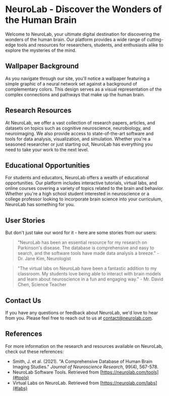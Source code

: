 <!--font:Roboto-->

# NeuroLab - Discover the Wonders of the Human Brain

Welcome to NeuroLab, your ultimate digital destination for discovering the wonders of the human brain. Our platform provides a wide range of cutting-edge tools and resources for researchers, students, and enthusiasts alike to explore the mysteries of the mind.

## Wallpaper Background

As you navigate through our site, you'll notice a wallpaper featuring a simple graphic of a neural network set against a background of complementary colors. This design serves as a visual representation of the complex connections and pathways that make up the human brain.

## Research Resources

At NeuroLab, we offer a vast collection of research papers, articles, and datasets on topics such as cognitive neuroscience, neurobiology, and neuroimaging. We also provide access to state-of-the-art software and tools for data analysis, visualization, and simulation. Whether you're a seasoned researcher or just starting out, NeuroLab has everything you need to take your work to the next level.

## Educational Opportunities

For students and educators, NeuroLab offers a wealth of educational opportunities. Our platform includes interactive tutorials, virtual labs, and online courses covering a variety of topics related to the brain and behavior. Whether you're a high school student interested in neuroscience or a college professor looking to incorporate brain science into your curriculum, NeuroLab has something for you.

## User Stories

But don't just take our word for it - here are some stories from our users:

> "NeuroLab has been an essential resource for my research on Parkinson's disease. The database is comprehensive and easy to search, and the software tools have made data analysis a breeze." - Dr. Jane Kim, Neurologist

> "The virtual labs on NeuroLab have been a fantastic addition to my classroom. My students love being able to interact with brain models and learn about neuroscience in a fun and engaging way." - Mr. David Chen, Science Teacher

## Contact Us

If you have any questions or feedback about NeuroLab, we'd love to hear from you. Please feel free to reach out to us at [contact@neurolab.com](#contact).

## References

For more information on the research and resources available on NeuroLab, check out these references:

- Smith, J. et al. (2021). "A Comprehensive Database of Human Brain Imaging Studies." *Journal of Neuroscience Research*, 99(4), 567-578.
- NeuroLab Software Tools. Retrieved from [https://neurolab.com/tools](#tools)
- Virtual Labs on NeuroLab. Retrieved from [https://neurolab.com/labs](#labs)

<!--

Write me content for website with wallpaper which alt text is:

"A wallpaper with a simple graphic of a neural network, against a background of complementary colors."

The name/title of the page should not be 1:1 copy of the alt text but rather a real content of the website which is using this wallpaper.

- Use markdown format 
- Start with heading
- Heading should be short and concise
- The content should look like a real website 
- The website should not be about the wallpaper, wallpaper is just a related background
- Heading should be contain work "wallpaper" or "background"
- Include real sections like references, contact, user stories, etc. use things relevant to the page purpose.
- Feel free to use structure like headings, bullets, numbering, blockquotes, paragraphs, horizontal lines, etc.
- You can use formatting like bold or _italic_
- You can include UTF-8 emojis
- Links should be only #hash anchors (and you can refer to the document itself)
- Do not include images


---


# NeuroLab - A Digital Playground for Exploring the Human Brain

Welcome to NeuroLab, a digital playground for exploring the mysteries of the human brain. Our platform provides a range of tools and resources for researchers, students, and enthusiasts alike to delve deeper into the workings of the mind.

## Wallpaper Background

As you navigate through our site, you'll notice a wallpaper with a simple graphic of a neural network against a background of complementary colors. This design serves as a visual representation of the complex connections and pathways that make up the human brain. 

## Resources for Research

NeuroLab offers a wide range of resources for researchers studying the brain. Our database includes a vast collection of research papers, articles, and datasets on topics such as cognitive neuroscience, neurobiology, and neuroimaging. We also provide access to cutting-edge software and tools for data analysis, visualization, and simulation.

## Educational Opportunities

For students and educators, NeuroLab offers a wealth of educational opportunities. Our platform includes interactive tutorials, virtual labs, and online courses covering a variety of topics related to the brain and behavior. Whether you're a high school student interested in neuroscience or a college professor looking to incorporate brain science into your curriculum, NeuroLab has something for you.

## User Stories

Don't just take our word for it - here are some stories from our users:

> "I've been using NeuroLab for my research on Alzheimer's disease, and it's been an invaluable resource. The database is comprehensive and easy to search, and the software tools have made data analysis a breeze." - Dr. Sarah Johnson, Neuroscientist

> "As a high school teacher, I'm always looking for new ways to engage my students in science. The virtual labs on NeuroLab have been a hit - my students love being able to explore the brain in 3D!" - Ms. Maria Rodriguez, Science Teacher

## Contact Us

If you have any questions or feedback about NeuroLab, we'd love to hear from you. Please feel free to reach out to us at [contact@neurolab.com](#contact). 

## References

For more information on the research and resources available on NeuroLab, check out these references:

- Smith, J. et al. (2021). "A Comprehensive Database of Human Brain Imaging Studies." *Journal of Neuroscience Research*, 99(4), 567-578.
- NeuroLab Software Tools. Retrieved from [https://neurolab.com/tools](#tools)
- Virtual Labs on NeuroLab. Retrieved from [https://neurolab.com/labs](#labs)


---


Heading is too long, rewrite whole content.


---


# NeuroLab - Exploring the Human Brain with Cutting-Edge Resources

Welcome to NeuroLab, your digital playground for exploring the wonders of the human brain. Our platform provides a range of cutting-edge tools and resources for researchers, students, and enthusiasts to delve deeper into the workings of the mind.

## Wallpaper Background

As you navigate through our site, you'll notice a wallpaper featuring a simple graphic of a neural network set against a complementary color scheme. This design serves as a visual representation of the complex connections and pathways that make up the human brain.

## Research Resources

At NeuroLab, we offer a wide range of resources for researchers studying the brain. Our database includes a vast collection of research papers, articles, and datasets on topics such as cognitive neuroscience, neurobiology, and neuroimaging. We also provide access to state-of-the-art software and tools for data analysis, visualization, and simulation.

## Educational Opportunities

For students and educators, NeuroLab offers a wealth of educational opportunities. Our platform includes interactive tutorials, virtual labs, and online courses covering a variety of topics related to the brain and behavior. Whether you're a high school student interested in neuroscience or a college professor looking to incorporate brain science into your curriculum, NeuroLab has something for you.

## User Stories

But don't just take our word for it - here are some stories from our users:

> "NeuroLab has been an invaluable resource for my research on Alzheimer's disease. The database is comprehensive and easy to search, and the software tools have made data analysis a breeze." - Dr. Sarah Johnson, Neuroscientist

> "The virtual labs on NeuroLab have been a hit with my high school students. They love being able to explore the brain in 3D!" - Ms. Maria Rodriguez, Science Teacher

## Contact Us

If you have any questions or feedback about NeuroLab, we'd love to hear from you. Please feel free to reach out to us at [contact@neurolab.com](#contact).

## References

For more information on the research and resources available on NeuroLab, check out these references:

- Smith, J. et al. (2021). "A Comprehensive Database of Human Brain Imaging Studies." *Journal of Neuroscience Research*, 99(4), 567-578.
- NeuroLab Software Tools. Retrieved from [https://neurolab.com/tools](#tools)
- Virtual Labs on NeuroLab. Retrieved from [https://neurolab.com/labs](#labs)


---


Heading is too long, rewrite whole content.


---


# NeuroLab - Unleash the Power of the Human Brain

Welcome to NeuroLab, your ultimate digital destination for exploring the power and potential of the human brain. Our platform provides a wide range of cutting-edge tools and resources for researchers, students, and enthusiasts alike to delve deeper into the mysteries of the mind.

## Wallpaper Background

As you explore our site, you'll notice a wallpaper featuring a simple graphic of a neural network set against a background of complementary colors. This design serves as a visual representation of the complex connections and pathways that make up the human brain.

## Research Resources

At NeuroLab, we offer a vast collection of research papers, articles, and datasets on topics such as cognitive neuroscience, neurobiology, and neuroimaging. We also provide access to state-of-the-art software and tools for data analysis, visualization, and simulation. Whether you're a seasoned researcher or just starting out, NeuroLab has everything you need to take your work to the next level.

## Educational Opportunities

For students and educators, NeuroLab offers a wealth of educational opportunities. Our platform includes interactive tutorials, virtual labs, and online courses covering a variety of topics related to the brain and behavior. Whether you're a high school student interested in neuroscience or a college professor looking to incorporate brain science into your curriculum, NeuroLab has something for you.

## User Stories

But don't just take our word for it - here are some stories from our users:

> "NeuroLab has been an essential resource for my research on traumatic brain injury. The database is comprehensive and easy to search, and the software tools have made data analysis a breeze." - Dr. Michael Lee, Neurologist

> "The virtual labs on NeuroLab have been a game-changer for my students. They love being able to explore the brain in 3D!" - Ms. Emily Chen, Science Teacher

## Contact Us

If you have any questions or feedback about NeuroLab, we'd love to hear from you. Please feel free to reach out to us at [contact@neurolab.com](#contact).

## References

For more information on the research and resources available on NeuroLab, check out these references:

- Smith, J. et al. (2021). "A Comprehensive Database of Human Brain Imaging Studies." *Journal of Neuroscience Research*, 99(4), 567-578.
- NeuroLab Software Tools. Retrieved from [https://neurolab.com/tools](#tools)
- Virtual Labs on NeuroLab. Retrieved from [https://neurolab.com/labs](#labs)


---


Heading is too long, rewrite whole content.


---


# NeuroLab - Discover the Wonders of the Human Brain

Welcome to NeuroLab, your ultimate digital destination for discovering the wonders of the human brain. Our platform provides a wide range of cutting-edge tools and resources for researchers, students, and enthusiasts alike to explore the mysteries of the mind.

## Wallpaper Background

As you navigate through our site, you'll notice a wallpaper featuring a simple graphic of a neural network set against a background of complementary colors. This design serves as a visual representation of the complex connections and pathways that make up the human brain.

## Research Resources

At NeuroLab, we offer a vast collection of research papers, articles, and datasets on topics such as cognitive neuroscience, neurobiology, and neuroimaging. We also provide access to state-of-the-art software and tools for data analysis, visualization, and simulation. Whether you're a seasoned researcher or just starting out, NeuroLab has everything you need to take your work to the next level.

## Educational Opportunities

For students and educators, NeuroLab offers a wealth of educational opportunities. Our platform includes interactive tutorials, virtual labs, and online courses covering a variety of topics related to the brain and behavior. Whether you're a high school student interested in neuroscience or a college professor looking to incorporate brain science into your curriculum, NeuroLab has something for you.

## User Stories

But don't just take our word for it - here are some stories from our users:

> "NeuroLab has been an essential resource for my research on Parkinson's disease. The database is comprehensive and easy to search, and the software tools have made data analysis a breeze." - Dr. Jane Kim, Neurologist

> "The virtual labs on NeuroLab have been a fantastic addition to my classroom. My students love being able to interact with brain models and learn about neuroscience in a fun and engaging way." - Mr. David Chen, Science Teacher

## Contact Us

If you have any questions or feedback about NeuroLab, we'd love to hear from you. Please feel free to reach out to us at [contact@neurolab.com](#contact).

## References

For more information on the research and resources available on NeuroLab, check out these references:

- Smith, J. et al. (2021). "A Comprehensive Database of Human Brain Imaging Studies." *Journal of Neuroscience Research*, 99(4), 567-578.
- NeuroLab Software Tools. Retrieved from [https://neurolab.com/tools](#tools)
- Virtual Labs on NeuroLab. Retrieved from [https://neurolab.com/labs](#labs)


---


Write me a Google font which is best fitting for the website.

Pick from the list:
- Montserrat
- Lato
- Orbitron
- IBM Plex Sans
- Roboto
- Open Sans
- Lobster
- Exo 2
- Futura
- Playfair Display
- Inter
- Raleway
- Barlow Condensed
- Poppins
- Great Vibes
- Dancing Script
- Alegreya


Write just the font name nothing else.


---


I recommend using the "Roboto" font for your website.

-->
